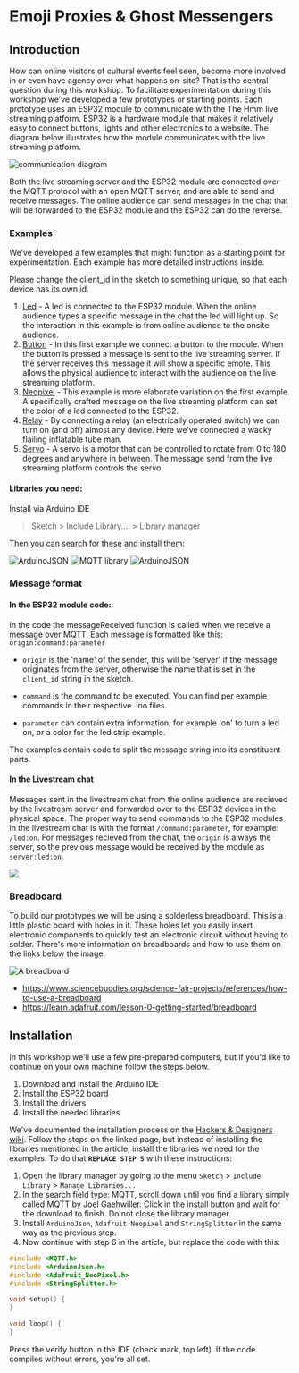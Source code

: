 # Emoji Proxies & Ghost Messengers

## Introduction

How can online visitors of cultural events feel seen, become more involved in or even have agency over what happens on-site? That is the central question during this workshop. To facilitate experimentation during this workshop we’ve developed a few prototypes or starting points. Each prototype uses an ESP32 module to communicate with the The Hmm live streaming platform. ESP32 is a hardware module that makes it relatively easy to connect buttons, lights and other electronics to a website. The diagram below illustrates how the module communicates with the live streaming platform. 

![communication diagram](assets/flow.png)

Both the live streaming server and the ESP32 module are connected over the MQTT protocol with an open MQTT server, and are able to send and receive messages. The online audience can send messages in the chat that will be forwarded to the ESP32 module and the ESP32 can do the reverse. 

### Examples 

We’ve developed a few examples that might function as a starting point for experimentation. Each example has more detailed instructions inside. 

Please change the client_id in the sketch to something unique, so that each device has its own id.

1.	[Led](Code/MQTT_led/) - A led is connected to the ESP32 module. When the online audience types a specific message in the chat the led will light up. So the interaction in this example is from online audience to the onsite audience. 
2.	[Button](Code/MQTT_button/)  - In this first example we connect a button to the module. When the button is pressed a message is sent to the live streaming server. If the server receives this message it will show a specific emote. This allows the physical audience to interact with the audience on the live streaming platform. 
3.	[Neopixel](Code/MQTT_neopixel/)  - This example is more elaborate variation on the first example. A specifically crafted message on the live streaming platform can set the color of a led connected to the ESP32.
4.	[Relay](Code/MQTT_relay/)  - By connecting a relay (an electrically operated switch) we can turn on (and off) almost any device. Here we’ve connected a wacky flailing inflatable tube man. 
5.	[Servo](Code/MQTT_servo/)  - A servo is a motor that can be controlled to rotate from 0 to 180 degrees and anywhere in between. The message send from the live streaming platform controls the servo. 

#### Libraries you need: 

Install via Arduino IDE
> Sketch > Include Library.... > Library manager

Then you can search for these and install them:

![ArduinoJSON](assets/Wifi.png)
![MQTT library](assets/ArduinoJSON_lib.png)
![ArduinoJSON](assets/MQTT_lib.png)


### Message format

#### In the ESP32 module code:

In the code the messageReceived function is called when we receive a message over MQTT.
Each message is formatted like this: `origin:command:parameter`

* `origin` is the 'name' of the sender, this will be 'server' if the message originates from the server, otherwise the name that is set in the `client_id` string in the sketch.
* `command` is the command to be executed. You can find per example commands in their respective .ino files.

* `parameter` can contain extra information, for example 'on' to turn a led on, or a color for the led strip example.

The examples contain code to split the message string into its constituent parts.

#### In the Livestream chat

Messages sent in the livestream chat from the online audience are recieved by the livestream server and forwarded over to the ESP32 devices in the physical space. The proper way to send commands to the ESP32 modules in the livestream chat is with the format `/command:parameter`, for example: `/led:on`. For messages recieved from the chat, the `origin` is always the server, so the previous message would be received by the module as `server:led:on`.

![](./assets/messages.drawio.png)

### Breadboard

To build our prototypes we will be using a solderless breadboard. This is a little plastic board with holes in it. These holes let you easily insert electronic components to quickly test an electronic circuit without having to solder. There's more information on breadboards and how to use them on the links below the image.


![A breadboard](https://upload.wikimedia.org/wikipedia/commons/7/73/400_points_breadboard.jpg)

* https://www.sciencebuddies.org/science-fair-projects/references/how-to-use-a-breadboard
* https://learn.adafruit.com/lesson-0-getting-started/breadboard


## Installation

In this workshop we'll use a few pre-prepared computers, but if you'd like to continue on your own machine follow the steps below.

1. Download and install the Arduino IDE
2. Install the ESP32 board
3. Install the drivers
4. Install the needed libraries

We've documented the installation process on the [Hackers & Designers wiki](https://wiki.hackersanddesigners.nl/index.php?title=ESP32_Arduino_Setup).
Follow the steps on the linked page, but instead of installing the libraries mentioned in the article, install the libraries we need for the examples. To do that **`REPLACE STEP 5`** with these instructions:

1. Open the library manager by going to the menu `Sketch` > `Include Library` > `Manage Libraries...`
2. In the search field type: MQTT, scroll down until you find a library simply called MQTT by Joel Gaehwiller. Click in the install button and wait for the download to finish. Do not close the library manager.
3. Install `ArduinoJson`, `Adafruit Neopixel` and `StringSplitter` in the same way as the previous step.
5. Now continue with step 6 in the article, but replace the code with this:
```c
#include <MQTT.h>
#include <ArduinoJson.h>
#include <Adafruit_NeoPixel.h>
#include <StringSplitter.h>

void setup() {
}

void loop() {
}  
```
Press the verify button in the IDE (check mark, top left). If the code compiles without errors, you're all set.

